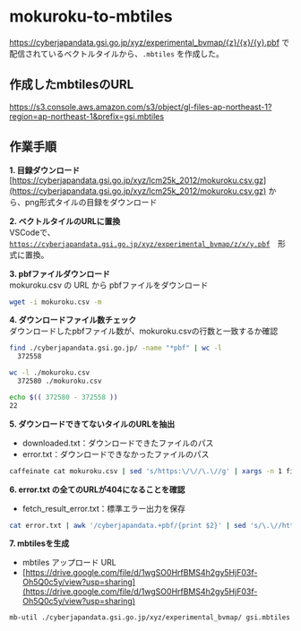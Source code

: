 # mokuroku-to-mbtiles

https://cyberjapandata.gsi.go.jp/xyz/experimental_bvmap/{z}/{x}/{y}.pbf で配信されているベクトルタイルから、`.mbtiles` を作成した。

## 作成したmbtilesのURL
https://s3.console.aws.amazon.com/s3/object/gl-files-ap-northeast-1?region=ap-northeast-1&prefix=gsi.mbtiles

## 作業手順

**1. 目録ダウンロード**  
[https://cyberjapandata.gsi.go.jp/xyz/lcm25k_2012/mokuroku.csv.gz](https://cyberjapandata.gsi.go.jp/xyz/lcm25k_2012/mokuroku.csv.gz)  から、png形式タイルの目録をダウンロード

**2. ベクトルタイルのURLに置換**  
VSCodeで、[`https://cyberjapandata.gsi.go.jp/xyz/experimental_bvmap/z/x/y.pbf`](https://cyberjapandata.gsi.go.jp/xyz/experimental_bvmap/z/x/y.pbf)　形式に置換。

**3. pbfファイルダウンロード**  
mokuroku.csv の URL から pbfファイルをダウンロード

```bash
wget -i mokuroku.csv -m
```

**4. ダウンロードファイル数チェック**  
ダウンロードしたpbfファイル数が、mokuroku.csvの行数と一致するか確認

```bash
find ./cyberjapandata.gsi.go.jp/ -name "*pbf" | wc -l
  372558

wc -l ./mokuroku.csv
  372580 ./mokuroku.csv

echo $(( 372580 - 372558 ))
22
```

**5. ダウンロードできてないタイルのURLを抽出**  

- downloaded.txt：ダウンロードできたファイルのパス
- error.txt：ダウンロードできなかったファイルのパス

```bash
caffeinate cat mokuroku.csv | sed 's/https:\/\//\.\//g' | xargs -n 1 find 1> downloaded.txt 2> error.txt &
```

**6. error.txt の全てのURLが404になることを確認**  

- fetch_result_error.txt：標準エラー出力を保存

```bash
cat error.txt | awk '/cyberjapandata.+pbf/{print $2}' | sed 's/\.\//https:\/\//g' | sed 's/:$//g' | xargs -n 1 wget 2> fetch_result_error.txt
```

**7. mbtilesを生成**  

- mbtiles アップロード URL
- [https://drive.google.com/file/d/1wgSO0HrfBMS4h2gy5HjF03f-Oh5Q0c5y/view?usp=sharing](https://drive.google.com/file/d/1wgSO0HrfBMS4h2gy5HjF03f-Oh5Q0c5y/view?usp=sharing)

```bash
mb-util ./cyberjapandata.gsi.go.jp/xyz/experimental_bvmap/ gsi.mbtiles --image_format=pbf &
```
